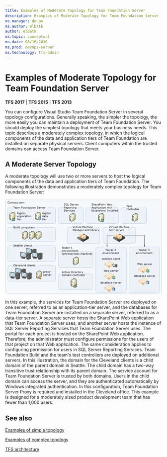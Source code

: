 ```yaml
---
title: Examples of Moderate Topology for Team Foundation Server
description: Examples of Moderate Topology for Team Foundation Server
ms.manager: douge
ms.author: elbatk
author: elbatk
ms.topic: conceptual
ms.date: 08/16/2016
ms.prod: devops-server
ms.technology: tfs-admin
---
```


# Examples of Moderate Topology for Team Foundation Server

**TFS 2017** | **TFS 2015** | **TFS 2013**

You can configure Visual Studio Team Foundation Server in several
topology configurations. Generally speaking, the simpler the topology,
the more easily you can maintain a deployment of Team Foundation Server.
You should deploy the simplest topology that meets your business needs.
This topic describes a moderately complex topology, in which the logical
components of the data and application tiers of Team Foundation are
installed on separate physical servers. Client computers within the
trusted domains can access Team Foundation Server.

## A Moderate Server Topology

A moderate topology will use two or more servers to host the logical
components of the data and application tiers of Team Foundation. The
following illustration demonstrates a moderately complex topology for
Team Foundation Server:

![Moderate Server Topology](../_img/moderate-topo.png)

In this example, the services for Team Foundation Server are deployed on
one server, referred to as an application-tier server, and the databases
for Team Foundation Server are installed on a separate server, referred
to as a data-tier server. A separate server hosts the SharePoint Web
application that Team Foundation Server uses, and another server hosts
the instance of SQL Server Reporting Services that Team Foundation
Server uses. The portal for each project is hosted on the
SharePoint Web application. Therefore, the administrator must configure
permissions for the users of that project on that Web application. The
same consideration applies to configuring permission for users in SQL
Server Reporting Services.  Team Foundation Build and the team's test
controllers are deployed on additional servers. In this illustration,
the domain for the Cleveland clients is a child domain of the parent
domain in Seattle. The child domain has a two-way transitive trust
relationship with its parent domain. The service account for Team
Foundation Server is trusted by both domains. Users in the child domain
can access the server, and they are authenticated automatically
by Windows integrated authentication. In this configuration, Team
Foundation Server Proxy is required and installed in the
Cleveland office. This example is designed for a moderately sized
product development team that has fewer than 1,000 users.

## See also

[Examples of simple topology](examples-simple-topo.md)

[Examples of complex topology](examples-complex-topo.md)

[TFS architecture](architecture.md)
